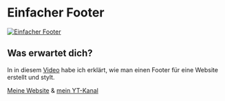 # Einfacher Footer

[![Einfacher Footer](https://www.digitaleweltlibrary.at/assets/img/video_img/temp_footer1.jpg)](https://www.youtube.com/watch?v=ibAX4Cvi9N0&list=PLE9A1pocJuAMbM2xuYl_eWSB5vSvtOK36)


## Was erwartet dich?


In in diesem [Video](https://www.youtube.com/watch?v=ibAX4Cvi9N0&list=PLE9A1pocJuAMbM2xuYl_eWSB5vSvtOK36) habe ich erklärt, wie man einen Footer für eine Website erstellt und stylt.




[Meine Website](https://www.digitaleweltlibrary.at/) & [mein YT-Kanal](https://www.youtube.com/@DigitaleWeltLibrary)
